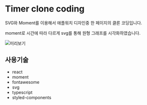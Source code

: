 # Timer clone coding
SVG와 Moment를 이용해서 애플워치 디자인중 한 페이지의 클론 코딩입니다.

moment로 시간에 따라 다르게 svg를 통해 원형 그래프를 시각화하였습니다.
 
![미리보기](./public/preview.gif)

## 사용기술
- react
- moment
- fontawesome
- svg
- typescript
- styled-components
